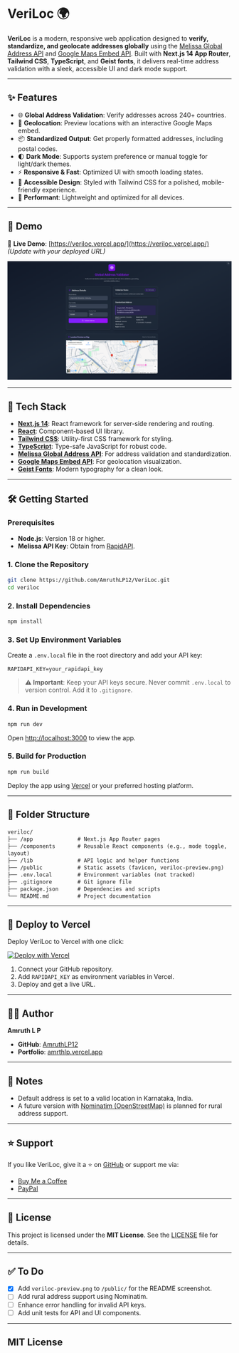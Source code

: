 # VeriLoc 🌍

**VeriLoc** is a modern, responsive web application designed to **verify, standardize, and geolocate addresses globally** using the [Melissa Global Address API](https://rapidapi.com/melissadata/api/global-address) and [Google Maps Embed API](https://developers.google.com/maps/documentation/embed/overview). Built with **Next.js 14 App Router**, **Tailwind CSS**, **TypeScript**, and **Geist fonts**, it delivers real-time address validation with a sleek, accessible UI and dark mode support.

---

## ✨ Features

- 🌐 **Global Address Validation**: Verify addresses across 240+ countries.
- 📍 **Geolocation**: Preview locations with an interactive Google Maps embed.
- 📦 **Standardized Output**: Get properly formatted addresses, including postal codes.
- 🌓 **Dark Mode**: Supports system preference or manual toggle for light/dark themes.
- ⚡ **Responsive & Fast**: Optimized UI with smooth loading states.
- 💅 **Accessible Design**: Styled with Tailwind CSS for a polished, mobile-friendly experience.
- 📱 **Performant**: Lightweight and optimized for all devices.

---

## 🚀 Demo

🔗 **Live Demo**: [https://veriloc.vercel.app/](https://veriloc.vercel.app/) *(Update with your deployed URL)*

![VeriLoc Screenshot](public/veriloc-preview.png)

---

## 🧰 Tech Stack

- **[Next.js 14](https://nextjs.org/)**: React framework for server-side rendering and routing.
- **[React](https://reactjs.org/)**: Component-based UI library.
- **[Tailwind CSS](https://tailwindcss.com/)**: Utility-first CSS framework for styling.
- **[TypeScript](https://www.typescriptlang.org/)**: Type-safe JavaScript for robust code.
- **[Melissa Global Address API](https://rapidapi.com/melissadata/api/global-address)**: For address validation and standardization.
- **[Google Maps Embed API](https://developers.google.com/maps/documentation/embed/overview)**: For geolocation visualization.
- **[Geist Fonts](https://vercel.com/font)**: Modern typography for a clean look.

---

## 🛠️ Getting Started

### Prerequisites
- **Node.js**: Version 18 or higher.
- **Melissa API Key**: Obtain from [RapidAPI](https://rapidapi.com/adminMelissa/api/global-address).


### 1. Clone the Repository

```bash
git clone https://github.com/AmruthLP12/VeriLoc.git
cd veriloc
```

### 2. Install Dependencies

```bash
npm install
```

### 3. Set Up Environment Variables

Create a `.env.local` file in the root directory and add your API key:

```env
RAPIDAPI_KEY=your_rapidapi_key
```

> **⚠️ Important**: Keep your API keys secure. Never commit `.env.local` to version control. Add it to `.gitignore`.

### 4. Run in Development

```bash
npm run dev
```

Open [http://localhost:3000](http://localhost:3000) to view the app.

### 5. Build for Production

```bash
npm run build
```

Deploy the app using [Vercel](#deploy-to-vercel) or your preferred hosting platform.

---

## 🧱 Folder Structure

```
veriloc/
├── /app              # Next.js App Router pages
├── /components       # Reusable React components (e.g., mode toggle, layout)
├── /lib              # API logic and helper functions
├── /public           # Static assets (favicon, veriloc-preview.png)
├── .env.local        # Environment variables (not tracked)
├── .gitignore        # Git ignore file
├── package.json      # Dependencies and scripts
└── README.md         # Project documentation
```

---

## 🚀 Deploy to Vercel

Deploy VeriLoc to Vercel with one click:

[![Deploy with Vercel](https://vercel.com/button)](https://vercel.com/new/clone?repository-url=https://github.com/AmruthLP12/veriloc)

1. Connect your GitHub repository.
2. Add `RAPIDAPI_KEY` as environment variables in Vercel.
3. Deploy and get a live URL.

---

## 🧑‍💻 Author

**Amruth L P**

- **GitHub**: [AmruthLP12](https://github.com/AmruthLP12)
- **Portfolio**: [amrthlp.vercel.app](https://amrthlp.vercel.app) 

---

## 📌 Notes


- Default address is set to a valid location in Karnataka, India.
- A future version with [Nominatim (OpenStreetMap)](https://nominatim.org/) is planned for rural address support.

---

## ⭐ Support

If you like VeriLoc, give it a ⭐ on [GitHub](https://github.com/AmruthLP12/veriloc) or support me via:

- [Buy Me a Coffee](https://www.ko-fi.com/codewithamruth)
- [PayPal](https://paypal.me/amruthlp) 

---

## 📄 License

This project is licensed under the **MIT License**. See the [LICENSE](#mit-license) file for details.

---

## ✅ To Do

- [x] Add `veriloc-preview.png` to `/public/` for the README screenshot.
- [ ] Add rural address support using Nominatim.
- [ ] Enhance error handling for invalid API keys.
- [ ] Add unit tests for API and UI components.

---

## MIT License


